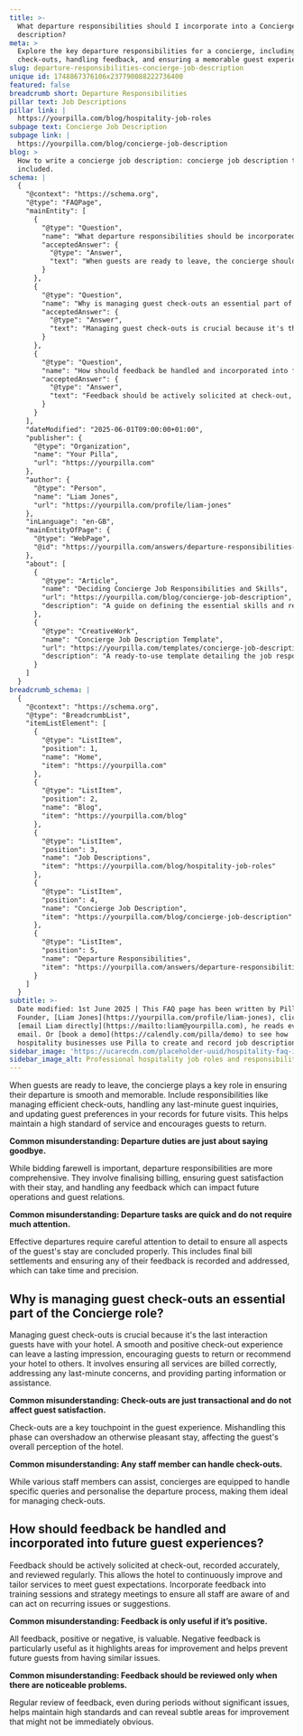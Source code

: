 ```yaml
---
title: >-
  What departure responsibilities should I incorporate into a Concierge job
  description?
meta: >
  Explore the key departure responsibilities for a concierge, including managing
  check-outs, handling feedback, and ensuring a memorable guest experience.
slug: departure-responsibilities-concierge-job-description
unique id: 1748867376106x237790088222736400
featured: false
breadcrumb short: Departure Responsibilities
pillar text: Job Descriptions
pillar link: |
  https://yourpilla.com/blog/hospitality-job-roles
subpage text: Concierge Job Description
subpage link: |
  https://yourpilla.com/blog/concierge-job-description
blog: >
  How to write a concierge job description: concierge job description template
  included.
schema: |
  {
    "@context": "https://schema.org",
    "@type": "FAQPage",
    "mainEntity": [
      {
        "@type": "Question",
        "name": "What departure responsibilities should be incorporated into a Concierge job description?",
        "acceptedAnswer": {
          "@type": "Answer",
          "text": "When guests are ready to leave, the concierge should manage efficient check-outs, handle last-minute guest inquiries, and update guest preferences in the records for future visits. This ensures a smooth departure, maintains a high standard of service, and encourages guests to return."
        }
      },
      {
        "@type": "Question",
        "name": "Why is managing guest check-outs an essential part of the Concierge role?",
        "acceptedAnswer": {
          "@type": "Answer",
          "text": "Managing guest check-outs is crucial because it's the final interaction guests have with your hotel. Ensuring this process is smooth and positive can leave a lasting impression, encourage guests to return, or recommend your hotel to others. It involves billing accuracy, addressing last-minute concerns, and providing parting information or assistance."
        }
      },
      {
        "@type": "Question",
        "name": "How should feedback be handled and incorporated into future guest experiences?",
        "acceptedAnswer": {
          "@type": "Answer",
          "text": "Feedback should be actively solicited at check-out, recorded accurately, and reviewed regularly. This allows the hotel to continuously improve and tailor services to meet guest expectations. Incorporating feedback into training sessions and strategy meetings ensures all staff are aware of and can act on recurring issues or suggestions."
        }
      }
    ],
    "dateModified": "2025-06-01T09:00:00+01:00",
    "publisher": {
      "@type": "Organization",
      "name": "Your Pilla",
      "url": "https://yourpilla.com"
    },
    "author": {
      "@type": "Person",
      "name": "Liam Jones",
      "url": "https://yourpilla.com/profile/liam-jones"
    },
    "inLanguage": "en-GB",
    "mainEntityOfPage": {
      "@type": "WebPage",
      "@id": "https://yourpilla.com/answers/departure-responsibilities-concierge-job-description"
    },
    "about": [
      {
        "@type": "Article",
        "name": "Deciding Concierge Job Responsibilities and Skills",
        "url": "https://yourpilla.com/blog/concierge-job-description",
        "description": "A guide on defining the essential skills and responsibilities for a Concierge role to ensure effective guest service."
      },
      {
        "@type": "CreativeWork",
        "name": "Concierge Job Description Template",
        "url": "https://yourpilla.com/templates/concierge-job-description",
        "description": "A ready-to-use template detailing the job responsibilities of a Concierge in a hospitality establishment."
      }
    ]
  }
breadcrumb_schema: |
  {
    "@context": "https://schema.org",
    "@type": "BreadcrumbList",
    "itemListElement": [
      {
        "@type": "ListItem",
        "position": 1,
        "name": "Home",
        "item": "https://yourpilla.com"
      },
      {
        "@type": "ListItem",
        "position": 2,
        "name": "Blog",
        "item": "https://yourpilla.com/blog"
      },
      {
        "@type": "ListItem",
        "position": 3,
        "name": "Job Descriptions",
        "item": "https://yourpilla.com/blog/hospitality-job-roles"
      },
      {
        "@type": "ListItem",
        "position": 4,
        "name": "Concierge Job Description",
        "item": "https://yourpilla.com/blog/concierge-job-description"
      },
      {
        "@type": "ListItem",
        "position": 5,
        "name": "Departure Responsibilities",
        "item": "https://yourpilla.com/answers/departure-responsibilities-concierge-job-description"
      }
    ]
  }
subtitle: >-
  Date modified: 1st June 2025 | This FAQ page has been written by Pilla
  Founder, [Liam Jones](https://yourpilla.com/profile/liam-jones), click to
  [email Liam directly](https://mailto:liam@yourpilla.com), he reads every
  email. Or [book a demo](https://calendly.com/pilla/demo) to see how
  hospitality businesses use Pilla to create and record job descriptions.
sidebar_image: 'https://ucarecdn.com/placeholder-uuid/hospitality-faq-image.jpg'
sidebar_image_alt: Professional hospitality job roles and responsibilities
---
```

When guests are ready to leave, the concierge plays a key role in ensuring their departure is smooth and memorable. Include responsibilities like managing efficient check-outs, handling any last-minute guest inquiries, and updating guest preferences in your records for future visits. This helps maintain a high standard of service and encourages guests to return.

**Common misunderstanding: Departure duties are just about saying goodbye.**

While bidding farewell is important, departure responsibilities are more comprehensive. They involve finalising billing, ensuring guest satisfaction with their stay, and handling any feedback which can impact future operations and guest relations.

**Common misunderstanding: Departure tasks are quick and do not require much attention.**

Effective departures require careful attention to detail to ensure all aspects of the guest's stay are concluded properly. This includes final bill settlements and ensuring any of their feedback is recorded and addressed, which can take time and precision.

## Why is managing guest check-outs an essential part of the Concierge role?

Managing guest check-outs is crucial because it's the last interaction guests have with your hotel. A smooth and positive check-out experience can leave a lasting impression, encouraging guests to return or recommend your hotel to others. It involves ensuring all services are billed correctly, addressing any last-minute concerns, and providing parting information or assistance.

**Common misunderstanding: Check-outs are just transactional and do not affect guest satisfaction.**

Check-outs are a key touchpoint in the guest experience. Mishandling this phase can overshadow an otherwise pleasant stay, affecting the guest's overall perception of the hotel.

**Common misunderstanding: Any staff member can handle check-outs.**

While various staff members can assist, concierges are equipped to handle specific queries and personalise the departure process, making them ideal for managing check-outs.

## How should feedback be handled and incorporated into future guest experiences?

Feedback should be actively solicited at check-out, recorded accurately, and reviewed regularly. This allows the hotel to continuously improve and tailor services to meet guest expectations. Incorporate feedback into training sessions and strategy meetings to ensure all staff are aware of and can act on recurring issues or suggestions.

**Common misunderstanding: Feedback is only useful if it’s positive.**

All feedback, positive or negative, is valuable. Negative feedback is particularly useful as it highlights areas for improvement and helps prevent future guests from having similar issues.

**Common misunderstanding: Feedback should be reviewed only when there are noticeable problems.**

Regular review of feedback, even during periods without significant issues, helps maintain high standards and can reveal subtle areas for improvement that might not be immediately obvious.
